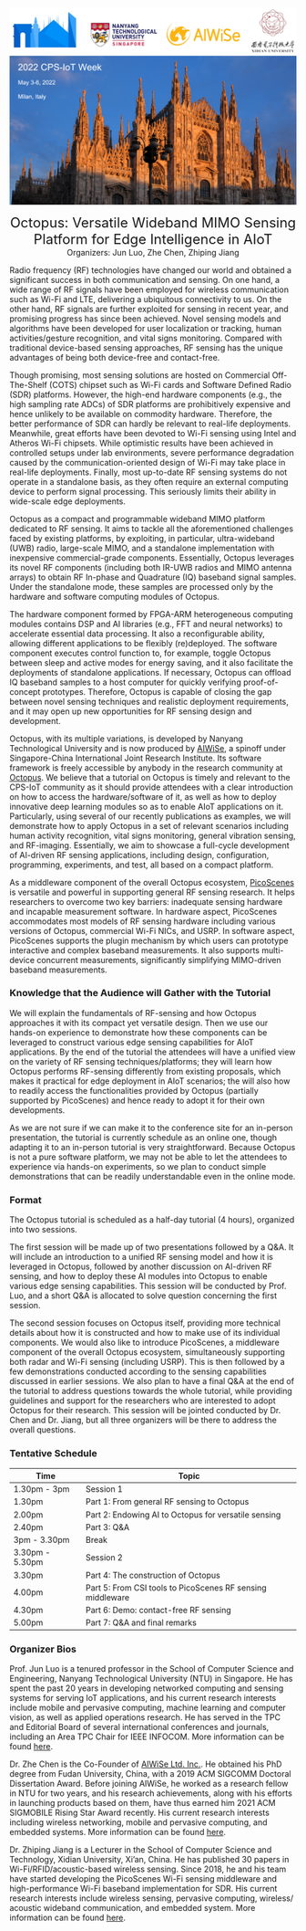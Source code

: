 ![avatar](./22251636023793_.pic.jpg)
![avatar](./534261636005586_.pic_hd.jpg)

<!-- ## Octopus: Versatile Wideband MIMO Sensing Platform for Edge Intelligence in AIoT -->
<div align='center' ><font size='5'>Octopus: Versatile Wideband MIMO Sensing Platform for Edge Intelligence in AIoT</font></div>
<!-- <center>Organizers: Jun Luo, Zhe Chen, Zhiping Jiang</center> -->

<div align='center' >Organizers: Jun Luo, Zhe Chen, Zhiping Jiang </div>

Radio frequency (RF) technologies have changed our world and obtained a significant success in both communication and sensing. On one hand, a wide range of RF signals have been employed for wireless communication such as Wi-Fi and LTE, delivering a ubiquitous connectivity to us. On the other hand, RF signals are further exploited for sensing in recent year, and promising progress has since been achieved. Novel sensing models and algorithms have been developed for user localization or tracking, human activities/gesture recognition, and vital signs monitoring. Compared with traditional device-based sensing approaches, RF sensing has the unique advantages of being both device-free and contact-free.

Though promising, most sensing solutions are hosted on Commercial Off-The-Shelf (COTS) chipset such as Wi-Fi cards and Software Defined Radio (SDR) platforms. However, the high-end hardware components (e.g., the high sampling rate ADCs) of SDR platforms are prohibitively expensive and hence unlikely to be available on commodity hardware. Therefore, the better performance of SDR can hardly be relevant to real-life deployments. Meanwhile, great efforts have been devoted to Wi-Fi sensing using Intel and Atheros Wi-Fi chipsets. While optimistic results have been achieved in controlled setups under lab environments, severe performance degradation caused by the communication-oriented design of Wi-Fi may take place in real-life deployments. Finally, most up-to-date RF sensing systems do not operate in a standalone basis, as they often require an external computing device to perform signal processing. This seriously limits their ability in wide-scale edge deployments.

Octopus as a compact and programmable wideband MIMO platform dedicated to RF sensing. It aims to tackle all the aforementioned challenges faced by existing platforms, by exploiting, in particular, ultra-wideband (UWB) radio, large-scale MIMO, and a standalone implementation with inexpensive commercial-grade components. Essentially, Octopus leverages its novel RF components (including both IR-UWB radios and MIMO antenna arrays) to obtain RF In-phase and Quadrature (IQ) baseband signal samples. Under the standalone mode, these samples are processed only by the hardware and software computing modules of Octopus. 

The hardware component formed by FPGA-ARM heterogeneous computing modules contains DSP and AI libraries (e.g., FFT and neural networks) to accelerate essential data processing. It also a reconfigurable ability, allowing different applications to be flexibly (re)deployed. The software component executes control function to, for example, toggle Octopus between sleep and active modes for energy saving, and it also facilitate the deployments of standalone applications. If necessary, Octopus can offload IQ baseband samples to a host computer for quickly verifying proof-of-concept prototypes. Therefore, Octopus is capable of closing the gap between novel sensing techniques and realistic deployment requirements, and it may open up new opportunities for RF sensing design and development.

Octopus, with its multiple variations, is developed by Nanyang Technological University and is now produced by [AIWiSe](https://aiwise.wirush.ai/), a spinoff under Singapore-China International Joint Research Institute. Its software framework is freely accessible by anybody in the research community at [Octopus](https://github.com/DeepWiSe888/Octopus). We believe that a tutorial on Octopus is timely and relevant to the CPS-IoT community as it should provide attendees with a clear introduction on how to access the hardware/software of it, as well as how to deploy innovative deep learning modules so as to enable AIoT applications on it. Particularly, using several of our recently publications as examples, we will demonstrate how to apply Octopus in a set of relevant scenarios including human activity recognition, vital signs monitoring, general vibration sensing, and RF-imaging. Essentially, we aim to showcase a full-cycle development of AI-driven RF sensing applications, including design, configuration, programming, experiments, and test, all based on a compact platform.

As a middleware component of the overall Octopus ecosystem, [PicoScenes](https://ps.zpj.io) is versatile and powerful in supporting general RF sensing research. It helps researchers to overcome two key barriers: inadequate sensing hardware and incapable measurement software. In hardware aspect, PicoScenes accommodates most models of RF sensing hardware including various versions of Octopus, commercial Wi-Fi NICs, and USRP. In software aspect, PicoScenes supports the plugin mechanism by which users can prototype interactive and complex baseband measurements. It also supports multi-device concurrent measurements, significantly simplifying MIMO-driven baseband measurements.



### Knowledge that the Audience will Gather with the Tutorial
We will explain the fundamentals of RF-sensing and how Octopus approaches it with its compact yet versatile design. Then we use our hands-on experience to demonstrate how these components can be leveraged to construct various edge sensing capabilities for AIoT applications. By the end of the tutorial the attendees will have a unified view on the variety of RF sensing techniques/platforms; they will learn how Octopus performs RF-sensing differently from existing proposals, which makes it practical for edge deployment in AIoT scenarios; the will also how to readily access the functionalities provided by Octopus (partially supported by PicoScenes) and hence ready to adopt it for their own developments.

As we are not sure if we can make it to the conference site for an in-person presentation, the tutorial is currently schedule as an online one, though adapting it to an in-person tutorial is very straightforward. Because Octopus is not a pure software platform, we may not be able to let the attendees to experience via hands-on experiments, so we plan to conduct simple demonstrations that can be readily understandable even in the online mode.



### Format

The Octopus tutorial is scheduled as a half-day tutorial (4 hours), organized into two sessions.

The first session will be made up of two presentations followed by a Q&A. It will include an introduction to a unified RF sensing model and how it is leveraged in Octopus, followed by another discussion on AI-driven RF sensing, and how to deploy these AI modules into Octopus to enable various edge sensing capabilities. This session will be conducted by Prof. Luo, and a short Q&A is allocated to solve question concerning the first session.

The second session focuses on Octopus itself, providing more technical details about how it is constructed and how to make use of its individual components. We would also like to introduce PicoScenes, a middleware component of the overall Octopus ecosystem, simultaneously supporting both radar and Wi-Fi sensing (including USRP). This is then followed by a few demonstrations conducted according to the sensing capabilities discussed in earlier sessions. We also plan to have a final Q&A at the end of the tutorial to address questions towards the whole tutorial, while providing guidelines and support for the researchers who are interested to adopt Octopus for their research. This session will be jointed conducted by Dr. Chen and Dr. Jiang, but all three organizers will be there to address the overall questions.


### Tentative Schedule

| Time         | Topic |
| ----------- | ----------- |
| 1.30pm - 3pm      | Session 1       |
| 1.30pm   | Part 1: From general RF sensing to Octopus |
| 2.00pm   | Part 2: Endowing AI to Octopus for versatile sensing |
| 2.40pm   | Part 3: Q&A |
| 3pm - 3.30pm| Break |
| 3.30pm - 5.30pm | Session 2 |
| 3.30pm | Part 4: The construction of Octopus |
| 4.00pm | Part 5: From CSI tools to PicoScenes RF sensing middleware|
| 4.30pm | Part 6: Demo: contact-free RF sensing |
| 5.00pm | Part 7: Q&A and final remarks |

### Organizer Bios
Prof. Jun Luo is a tenured professor in the School of Computer Science and Engineering, Nanyang Technological University (NTU) in Singapore. He has spent the past 20 years in developing networked computing and sensing systems for serving IoT applications, and his current research interests include mobile and pervasive computing, machine learning and computer vision, as well as applied operations research. He has served in the TPC and Editorial Board of several international conferences and journals, including an Area TPC Chair for IEEE INFOCOM. More information can be found [here](https://personal.ntu.edu.sg/junluo). 

Dr. Zhe Chen is the Co-Founder of [AIWiSe Ltd. Inc.](https://aiwise.wirush.ai/). He obtained his PhD degree from Fudan University, China, with a 2019 ACM SIGCOMM Doctoral Dissertation Award. Before joining AIWiSe, he worked as a research fellow in NTU for two years, and his research achievements, along with his efforts in launching products based on them, have thus earned him 2021 ACM SIGMOBILE Rising Star Award recently. His current research interests including wireless networking, mobile and pervasive computing, and embedded systems. More information can be found [here](https://rabbitnick.github.io). 

Dr. Zhiping Jiang is a Lecturer in the School of Computer Science and Technology, Xidian University, Xi’an, China. He has published 30 papers in Wi-Fi/RFID/acoustic-based wireless sensing. Since 2018, he and his team have started developing the PicoScenes Wi-Fi sensing middleware and high-performance Wi-Fi baseband implementation for SDR. His current research interests include wireless sensing, pervasive computing, wireless/ acoustic wideband communication, and embedded system. More information can be found [here](https://zpj.io).


